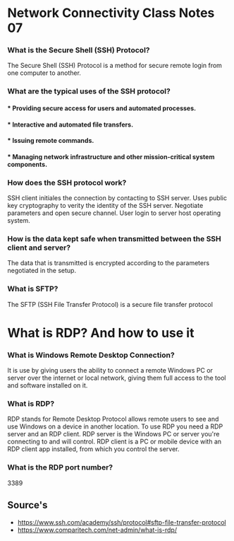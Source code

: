# Network Connectivity Class Notes 07
### What is the Secure Shell (SSH) Protocol?
The Secure Shell (SSH) Protocol is a method for secure remote login from one computer to another.
### What are the typical uses of the SSH protocol?
#### * Providing secure access for users and automated processes.
#### * Interactive and automated file transfers.
#### * Issuing remote commands.
#### * Managing network infrastructure and other mission-critical system components.
### How does the SSH protocol work?
SSH client initiales the connection by contacting to SSH server. Uses public key cryptography to verity the identity of the SSH server. Negotiate parameters and open secure channel. User login to server host operating system.
### How is the data kept safe when transmitted between the SSH client and server?
The data that is transmitted is encrypted according to the parameters negotiated in the setup.
### What is SFTP?
The SFTP (SSH File Transfer Protocol) is a secure file transfer protocol
# What is RDP? And how to use it
### What is Windows Remote Desktop Connection?
It is use by giving users the ability to connect a remote Windows PC or server over the internet or local network, giving them full access to the tool and software installed on it.
### What is RDP?
RDP stands for Remote Desktop Protocol allows remote users to see and use Windows on a device in another location. To use RDP you need a RDP server and an RDP client. RDP server is the Windows PC or server you're connecting to and will control. RDP client is a PC or mobile device with an RDP client app installed, from which you control the server.
### What is the RDP port number?
3389
## Source's
- https://www.ssh.com/academy/ssh/protocol#sftp-file-transfer-protocol
- https://www.comparitech.com/net-admin/what-is-rdp/
